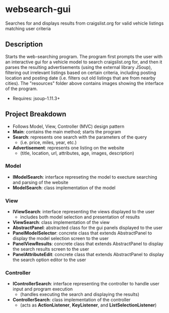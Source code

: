 # websearch-gui
Searches for and displays results from craigslist.org for valid vehicle listings matching user criteria

Description
-----------
Starts the web-searching program. The program first prompts the user with an interactive gui for a vehicle model
to search craigslist.org for, and then it parses the resulting advertisements (using the external library JSoup),
filtering out irrelevant listings based on certain criteria, including posting location and posting date
(i.e. filters out old listings that are from nearby cities). The "resources" folder above contains images
showing the interface of the program.
- Requires: jsoup-1.11.3+

Project Breakdown
-----------------
- Follows Model, View, Controller (MVC) design pattern
- **Main**: contains the main method; starts the program
- **Search**: represents one search with the parameters of the query 
  - (i.e. price, miles, year, etc.)
- **Advertisement**: represents one listing on the website 
  - (title, location, url, attributes, age, images, description)
### Model
- **IModelSearch**: interface represeting the model to execture searching and parsing of the website
- **ModelSearch**: class implementation of the model
### View
- **IViewSearch**: interface representing the views displayed to the user
  - includes both model selection and presentation of results
- **ViewSearch**: class implementation of the view
- **AbstractPanel**: abstracted class for the gui panels displayed to the user
- **PanelModelSelector**: concrete class that extends AbstractPanel to display the model selection screen to the user
- **PanelViewResults**: concrete class that extends AbstractPanel to display the search results screen to the user
- **PanelAttributeEdit**: concrete class that extends AbstractPanel to display the search option editor to the user
### Controller
- **IControllerSearch**: interface representing the controller to handle user input and program execution 
  - (handles executing the search and displaying the results)
- **ControllerSearch**: class implementation of the controller 
  - (acts as **ActionListener**, **KeyListener**, and **ListSelectionListener**)
